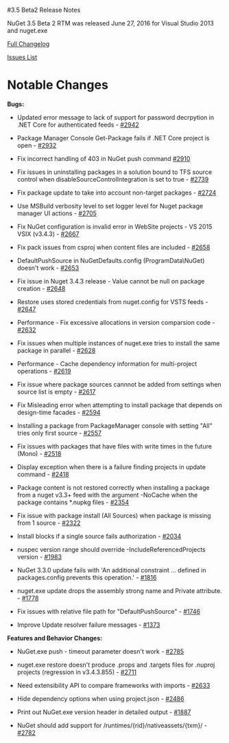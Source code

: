 #3.5 Beta2 Release Notes

NuGet 3.5 Beta 2 RTM was released June 27, 2016 for Visual Studio 2013 and nuget.exe

[Full Changelog](https://github.com/NuGet/NuGet.Client/compare/release-3.5.0-beta...release-3.5.0-beta2)

[Issues List](https://github.com/Nuget/Home/issues?q=is%3Aissue+milestone%3A%223.5+Beta2%22+is%3Aclosed)

# Notable Changes

**Bugs:**

* Updated error message to lack of support for password decrpytion in .NET Core for authenticated feeds  - [#2942](https://github.com/NuGet/Home/issues/2942)

* Package Manager Console Get-Package fails if .NET Core project is open - [#2932](https://github.com/NuGet/Home/issues/2932)

* Fix incorrect handling of 403 in NuGet push command [#2910](https://github.com/NuGet/Home/issues/2910)

* Fix issues in uninstalling packages in a solution bound to TFS source control when disableSourceControlIntegration is set to true - [#2739](https://github.com/NuGet/Home/issues/2739)

* Fix package update to take into account non-target packages - [#2724](https://github.com/NuGet/Home/issues/2724)

* Use MSBuild verbosity level to set logger level for Nuget package manager UI actions - [#2705](https://github.com/NuGet/Home/issues/2705)

* Fix NuGet configuration is invalid error in WebSite projects - VS 2015 VSIX (v3.4.3) - [#2667](https://github.com/NuGet/Home/issues/2667)

* Fix pack issues from csproj when content files are included - [#2658](https://github.com/NuGet/Home/issues/2658)

* DefaultPushSource in NuGetDefaults.config (ProgramData\NuGet) doesn't work - [#2653](https://github.com/NuGet/Home/issues/2653)

* Fix issue in Nuget 3.4.3 release - Value cannot be null on package creation - [#2648](https://github.com/NuGet/Home/issues/2648)

* Restore uses stored credentials from nuget.config for VSTS feeds - [#2647](https://github.com/NuGet/Home/issues/2647)

* Performance - Fix excessive allocations in version comparsion code - [#2632](https://github.com/NuGet/Home/issues/2632)

* Fix issues when multiple instances of nuget.exe tries to install the same package in parallel - [#2628](https://github.com/NuGet/Home/issues/2628)

* Performance - Cache dependency information for multi-project operations - [#2619](https://github.com/NuGet/Home/issues/2619)

* Fix issue where package sources cannnot be added from settings when source list is empty - [#2617](https://github.com/NuGet/Home/issues/2617)

* Fix Misleading error when attempting to install package that depends on design-time facades - [#2594](https://github.com/NuGet/Home/issues/2594)

* Installing a package from PackageManager console with setting "All" tries only first source - [#2557](https://github.com/NuGet/Home/issues/2557)

* Fix issues with packages that have files with write times in the future (Mono) - [#2518](https://github.com/NuGet/Home/issues/2518)

* Display exception when there is a failure finding projects in update command - [#2418](https://github.com/NuGet/Home/issues/2418)

* Package content is not restored correctly when installing a package from a nuget v3.3+ feed with the argument -NoCache when the package contains *.nupkg files - [#2354](https://github.com/NuGet/Home/issues/2354)

* Fix issue with package install (All Sources) when package is missing from 1 source - [#2322](https://github.com/NuGet/Home/issues/2322)

* Install blocks if a single source fails authorization - [#2034](https://github.com/NuGet/Home/issues/2034)

* nuspec version range should override -IncludeReferencedProjects version - [#1983](https://github.com/NuGet/Home/issues/1983)

* NuGet 3.3.0 update fails with 'An additional constraint ... defined in packages.config prevents this operation.' - [#1816](https://github.com/NuGet/Home/issues/1816)

* nuget.exe update drops the assembly strong name and Private attribute. - [#1778](https://github.com/NuGet/Home/issues/1778)

* Fix issues with relative file path for "DefaultPushSource" - [#1746](https://github.com/NuGet/Home/issues/1746)

* Improve Update resolver failure messages - [#1373](https://github.com/NuGet/Home/issues/1373)

**Features and Behavior Changes:**

* NuGet.exe push - timeout parameter doesn't work  - [#2785](https://github.com/NuGet/Home/issues/2785)

* nuget.exe restore doesn't produce .props and .targets files for .nuproj projects (regression in v3.4.3.855) - [#2711](https://github.com/NuGet/Home/issues/2711)

* Need extensibility API to compare frameworks with imports - [#2633](https://github.com/NuGet/Home/issues/2633)

* Hide dependency options when using project.json - [#2486](https://github.com/NuGet/Home/issues/2486)

* Print out NuGet.exe version header in detailed output - [#1887](https://github.com/NuGet/Home/issues/1887)

* NuGet should add support for /runtimes/{rid}/nativeassets/{txm}/ - [#2782](https://github.com/NuGet/Home/issues/2782)
